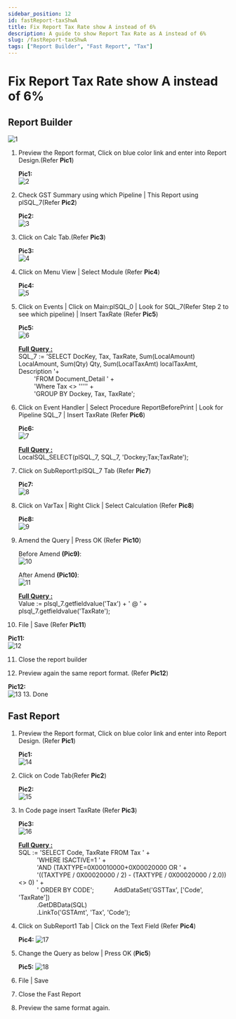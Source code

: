 ```yaml
---
sidebar_position: 12
id: fastReport-taxShwA
title: Fix Report Tax Rate show A instead of 6%
description: A guide to show Report Tax Rate as A instead of 6%
slug: /fastReport-taxShwA
tags: ["Report Builder", "Fast Report", "Tax"]
---
```


# Fix Report Tax Rate show A instead of 6%
## Report Builder
![1](/img/report/fastReport-taxShwA/1.png)

1. Preview the Report format, Click on blue color link and enter into Report Design.(Refer **Pic1**)

   **Pic1:**  
   ![2](/img/report/fastReport-taxShwA/2.png)

2. Check GST Summary using which Pipeline | This Report using plSQL_7(Refer **Pic2**)

   **Pic2:**  
   ![3](/img/report/fastReport-taxShwA/3.png)

3. Click on Calc Tab.(Refer **Pic3**)

   **Pic3:**  
   ![4](/img/report/fastReport-taxShwA/4.png)

4. Click on Menu View | Select Module (Refer **Pic4**)

   **Pic4:**  
   ![5](/img/report/fastReport-taxShwA/5.png)

5. Click on Events | Click on Main:plSQL_0 | Look for SQL_7(Refer Step 2 to see which pipeline) | Insert TaxRate (Refer **Pic5**)

   **Pic5:**  
   ![6](/img/report/fastReport-taxShwA/6.png)

   **<ins>Full Query :</ins>**  
   SQL_7 := 'SELECT DocKey, Tax, TaxRate, Sum(LocalAmount) LocalAmount, Sum(Qty) Qty, Sum(LocalTaxAmt) localTaxAmt, Description '+  
   &nbsp;&nbsp;&nbsp;&nbsp;&nbsp;&nbsp;&nbsp;&nbsp;&nbsp;'FROM Document_Detail ' +  
   &nbsp;&nbsp;&nbsp;&nbsp;&nbsp;&nbsp;&nbsp;&nbsp;&nbsp;'Where Tax &lt;> ''''' +  
   &nbsp;&nbsp;&nbsp;&nbsp;&nbsp;&nbsp;&nbsp;&nbsp;&nbsp;'GROUP BY Dockey, Tax, TaxRate';

6. Click on Event Handler | Select Procedure ReportBeforePrint | Look for Pipeline SQL_7 | Insert TaxRate (Refer **Pic6**)

   **Pic6:**  
   ![7](/img/report/fastReport-taxShwA/7.png)

   **<ins>Full Query :</ins>**  
   LocalSQL_SELECT(plSQL_7, SQL_7, 'Dockey;Tax;TaxRate');

7. Click on SubReport1:plSQL_7 Tab (Refer **Pic7**)

   **Pic7:**  
   ![8](/img/report/fastReport-taxShwA/8.png)

8. Click on VarTax | Right Click | Select Calculation (Refer **Pic8**)

   **Pic8:**  
   ![9](/img/report/fastReport-taxShwA/9.png)

9. Amend the Query | Press OK (Refer **Pic10**)

   Before Amend **(Pic9)**:  
   ![10](/img/report/fastReport-taxShwA/10.png)

   After Amend **(Pic10)**:  
   ![11](/img/report/fastReport-taxShwA/11.png)

   **<ins>Full Query :</ins>**  
   Value := plsql_7.getfieldvalue('Tax') + ' @ ' + plsql_7.getfieldvalue('TaxRate');

10. File | Save (Refer **Pic11**)  

   **Pic11:**  
   ![12](/img/report/fastReport-taxShwA/12.png)

11. Close the report builder

12. Preview again the same report format. (Refer **Pic12**)

   **Pic12:**  
   ![13](/img/report/fastReport-taxShwA/13.png)
13. Done

## Fast Report
1. Preview the Report format, Click on blue color link and enter into Report Design. (Refer **Pic1**)

   **Pic1:**  
   ![14](/img/report/fastReport-taxShwA/14.png)

2. Click on Code Tab(Refer **Pic2**)

   **Pic2:**  
   ![15](/img/report/fastReport-taxShwA/15.png)

3. In Code page insert TaxRate (Refer **Pic3**)

   **Pic3:**  
   ![16](/img/report/fastReport-taxShwA/16.png)

   **<ins>Full Query :</ins>**  
   SQL := 'SELECT Code, TaxRate FROM Tax ' +  
   &emsp;&emsp;&emsp;'WHERE ISACTIVE=1 ' +   
   &emsp;&emsp;&emsp;'AND (TAXTYPE=0X00010000+0X00020000 OR ' +   
   &emsp;&emsp;&emsp;'((TAXTYPE / 0X00020000 / 2) - (TAXTYPE / 0X00020000 / 2.0)) &lt;> 0) ' +   
   &emsp;&emsp;&emsp;' ORDER BY CODE'; 
   &emsp;&emsp;&emsp;AddDataSet('GSTTax', ['Code', 'TaxRate'])  
   &emsp;&emsp;&emsp;.GetDBData(SQL)  
   &emsp;&emsp;&emsp;.LinkTo('GSTAmt', 'Tax', 'Code');

4. Click on SubReport1 Tab | Click on the Text Field (Refer **Pic4**)

   **Pic4:**
   ![17](/img/report/fastReport-taxShwA/17.png)

5. Change the Query as below | Press OK (**Pic5**)

   **Pic5:**
   ![18](/img/report/fastReport-taxShwA/18.png)
6. File | Save 
7. Close the Fast Report
8. Preview the same format again.